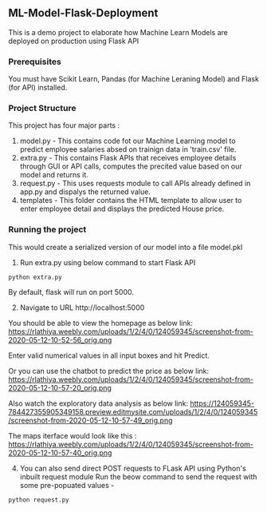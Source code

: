 ## ML-Model-Flask-Deployment
This is a demo project to elaborate how Machine Learn Models are deployed on production using Flask API

### Prerequisites
You must have Scikit Learn, Pandas (for Machine Leraning Model) and Flask (for API) installed.

### Project Structure
This project has four major parts :
1. model.py - This contains code fot our Machine Learning model to predict employee salaries absed on trainign data in 'train.csv' file.
2. extra.py - This contains Flask APIs that receives employee details through GUI or API calls, computes the precited value based on our model and returns it.
3. request.py - This uses requests module to call APIs already defined in app.py and dispalys the returned value.
4. templates - This folder contains the HTML template to allow user to enter employee detail and displays the predicted House price.

### Running the project
This would create a serialized version of our model into a file model.pkl

1. Run extra.py using below command to start Flask API
```
python extra.py
```
By default, flask will run on port 5000.

2. Navigate to URL http://localhost:5000

You should be able to view the homepage as below link:
https://rlathiya.weebly.com/uploads/1/2/4/0/124059345/screenshot-from-2020-05-12-10-52-56_orig.png

Enter valid numerical values in all  input boxes and hit Predict.

Or you can use the chatbot to predict the price as below link:
https://rlathiya.weebly.com/uploads/1/2/4/0/124059345/screenshot-from-2020-05-12-10-57-20_orig.png

Also watch the exploratory data analysis as below link:
https://124059345-784427355905349158.preview.editmysite.com/uploads/1/2/4/0/124059345/screenshot-from-2020-05-12-10-57-49_orig.png

The maps iterface would look like this :
https://rlathiya.weebly.com/uploads/1/2/4/0/124059345/screenshot-from-2020-05-12-10-57-40_orig.png


4. You can also send direct POST requests to FLask API using Python's inbuilt request module
Run the beow command to send the request with some pre-popuated values -
```
python request.py
```
